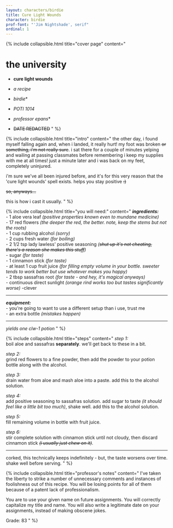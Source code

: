 ```yaml
---
layout: characters/birdie
title: Cure Light Wounds
character: birdie
prof-font: "'Jim Nightshade', serif"
ordinal: 1
---
```

{% include collapsible.html title="cover page" content="
# the university

- **cure light wounds**  
- *a recipe*

- *birdie*<span class='note'>*</span>
- *POTI 1014*
- *professor epans*<span class='note'>*</span>
- <s>DATE REDACTED</s>
" %}

{% include collapsible.html title="intro" content="
the other day, i found myself falling again and, when i landed, it really hurt! my foot was broken <s>or something, i'm not really sure</s>. i sat there for a couple of minutes yelping and wailing at passing classmates before remembering i keep my supplies with me at all times! just a minute later and i was back on my feet, completely uninjured.

i'm sure we've all been injured before, and it's for this very reason that the 'cure light wounds' spell exists. helps you stay positive <s>:)</s>

<s>so, anyways...</s>  

this is how i cast it usually.
" %}

{% include collapsible.html title="you will need:" content="
***ingredients:***  
\- 1 aloe vera leaf *(positive properties known even to mundane medicine)*  
\- 17 red flowers *(the deeper the red, the better. note, keep the stems but not the roots)*  
\- 1 cup rubbing alcohol *(sorry)*  
\- 2 cups fresh water *(for boiling)*  
\- 2 1/2 tsp lady lawless' positive seasoning *(<s>shut up it's not cheating, there's a reason she makes this stuff</s>)*  
\- sugar *(for taste)*  
\- 1 cinnamon stick *(for taste)*  
\- at least 1 cup fruit juice *(for filling empty volume in your bottle. sweeter tends to work better but use whatever makes you happy)*  
\- 2 tbsp sassafras root *(for taste - and hey, it's magical anyways)*  
\- continuous direct sunlight <span class='underline'><em>(orange rind works too but tastes significantly worse)  </em></span><span class='note'>-clever</span>

---

***equipment:***  
\- you're going to want to use a different setup than i use, trust me  
\- an extra bottle *(mistakes happen)*

---

*yields one clw-1 potion*
" %}

{% include collapsible.html title="steps" content="
*step 1:*  
boil aloe and sassafras **separately**. we'll get back to these in a bit.

*step 2:*  
grind red flowers to a fine powder, then add the powder to your potion bottle along with the alcohol.

*step 3:*  
drain water from aloe and mash aloe into a paste. add this to the alcohol solution.

*step 4:*  
add positive seasoning to sassafras solution. add sugar to taste *(it should feel like a little bit too much)*, shake well. add this to the alcohol solution.

*step 5:*  
fill remaining volume in bottle with fruit juice.

*step 6:*  
stir complete solution with cinnamon stick until not cloudy, then discard cinnamon stick *<s>(i usually just chew on it)</s>*.

---

corked, this technically keeps indefinitely - but, the taste worsens over time.
shake well before serving.
" %}

{% include collapsible.html title="<span class='note'>professor's notes</span>" content="
<span class='note'>I've taken the liberty to strike a number of unnecessary comments and instances of foolishness out of this recipe. You will be losing points for all of them because of a patent lack of professionalism.

<span class='note'>You are to use your given name on future assignments. You will correctly capitalize my title and name. You will also write a legitimate date on your assignments, instead of making obscene jokes.

<span class='underline note'>Grade: 83</span>
" %}